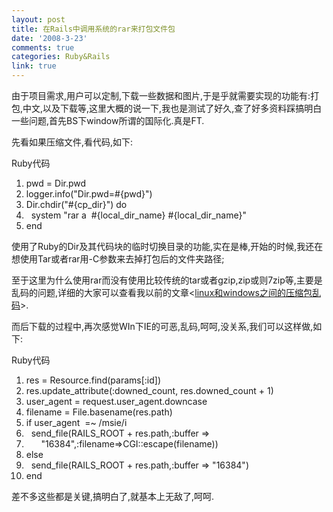 ```yaml
---
layout: post
title: 在Rails中调用系统的rar来打包文件包
date: '2008-3-23'
comments: true
categories: Ruby&Rails
link: true
---
```

<p>由于项目需求,用户可以定制,下载一些数据和图片,于是乎就需要实现的功能有:打包,中文,以及下载等,这里大概的说一下,我也是测试了好久,查了好多资料踩搞明白一些问题,首先BS下window所谓的国际化.真是FT.</p>
<p>先看如果压缩文件,看代码,如下:</p>
<p>
<div class="codeText">
<div class="codeHead">Ruby代码</div>
<ol start="1" class="dp-rb">
    <li class="alt"><span><span>pwd&nbsp;=&nbsp;</span><span class="builtin">Dir</span><span>.pwd&nbsp;&nbsp;</span></span></li>
    <li class=""><span>logger.info(<span class="string">&quot;Dir.pwd=#{pwd}&quot;</span><span>)&nbsp;&nbsp;</span></span></li>
    <li class="alt"><span><span class="builtin">Dir</span><span>.chdir(</span><span class="string">&quot;#{cp_dir}&quot;</span><span>)&nbsp;</span><span class="keyword">do</span><span>&nbsp;&nbsp;</span></span></li>
    <li class=""><span>&nbsp;&nbsp;system&nbsp;<span class="string">&quot;rar&nbsp;a&nbsp;&nbsp;#{local_dir_name}&nbsp;#{local_dir_name}&quot;</span><span>&nbsp;&nbsp;</span></span></li>
    <li class="alt"><span><span class="keyword">end</span><span>&nbsp;&nbsp;&nbsp;</span></span></li>
</ol>
</div>
</p>
<p>使用了Ruby的Dir及其代码块的临时切换目录的功能,实在是棒,开始的时候,我还在想使用Tar或者rar用-C参数来去掉打包后的文件夹路径;</p>
<p>至于这里为什么使用rar而没有使用比较传统的tar或者gzip,zip或则7zip等,主要是乱码的问题,详细的大家可以查看我以前的文章&lt;<a href="../../../?action=show&amp;id=229" id="r_l_3">linux和windows之间的压缩包乱码</a>&gt;.</p>
<p>而后下载的过程中,再次感觉WIn下IE的可恶,乱码,呵呵,没关系,我们可以这样做,如下:<span>&nbsp;<br />
<div class="codeText">
<div class="codeHead">Ruby代码</div>
<ol start="1" class="dp-rb">
    <li class="alt"><span><span>res&nbsp;=&nbsp;Resource.find(params[</span><span class="symbol">:id</span><span>])&nbsp;&nbsp;</span></span></li>
    <li class=""><span>res.update_attribute(<span class="symbol">:downed_count</span><span>,&nbsp;res.downed_count&nbsp;+&nbsp;1)&nbsp;&nbsp;</span></span></li>
    <li class="alt"><span>user_agent&nbsp;=&nbsp;request.user_agent.downcase&nbsp;&nbsp;</span></li>
    <li class=""><span>filename&nbsp;=&nbsp;<span class="builtin">File</span><span>.basename(res.path)&nbsp;&nbsp;</span></span></li>
    <li class="alt"><span><span class="keyword">if</span><span>&nbsp;user_agent&nbsp;&nbsp;=~&nbsp;/msie/i&nbsp;&nbsp;</span></span></li>
    <li class=""><span>&nbsp;&nbsp;send_file(RAILS_ROOT&nbsp;+&nbsp;res.path,<span class="symbol">:buffer</span><span>&nbsp;=&gt;&nbsp;&nbsp;</span></span></li>
    <li class="alt"><span>&nbsp;&nbsp;&nbsp;&nbsp;&nbsp;&nbsp;<span class="string">&quot;16384&quot;</span><span>,</span><span class="symbol">:filename</span><span>=&gt;CGI:</span><span class="symbol">:escape</span><span>(filename))&nbsp;&nbsp;</span></span></li>
    <li class=""><span><span class="keyword">else</span><span>&nbsp;&nbsp;</span></span></li>
    <li class="alt"><span>&nbsp;&nbsp;send_file(RAILS_ROOT&nbsp;+&nbsp;res.path,<span class="symbol">:buffer</span><span>&nbsp;=&gt;&nbsp;</span><span class="string">&quot;16384&quot;</span><span>)&nbsp;&nbsp;</span></span></li>
    <li class=""><span><span class="keyword">end</span><span>&nbsp;&nbsp;&nbsp;</span></span></li>
</ol>
</div>
</span></p>
<p>差不多这些都是关键,搞明白了,就基本上无敌了,呵呵.</p>
